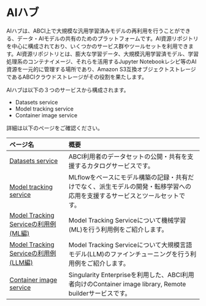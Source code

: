 # AIハブ

AIハブは、ABCI上で大規模な汎用学習済みモデルの再利用を行うことができる、データ・AIモデルの共有のためのプラットフォームです。AI資源リポジトリを中心に構成されており、いくつかのサービス群やツールセットを利用できます。AI資源リポジトリとは、膨大な学習データ、大規模汎用学習済モデル、学習処理系のコンテナイメージ、それらを活用するJupyter Notebookレシピ等のAI資源を一元的に管理する場所であり、Amazon S3互換オブジェクトストレージであるABCIクラウドストレージがその役割を果たします。

AIハブは以下の３つのサービスから構成されます。

* Datasets service
* Model tracking service
* Container image service

詳細は以下のページをご確認ください。

| ページ名 | 概要 |
|:--|:--|
| [Datasets service](../abci-datasets.md) | ABCI利用者のデータセットの公開・共有を支援するカタログサービスです。 |
| [Model tracking service](./model-tracking-service.md) | MLflowをベースにモデル構築の記録・共有だけでなく、派生モデルの開発・転移学習への応用を支援するサービスとツールセットです。 |
| [Model Tracking Serviceの利用例(ML編)](./samples-ml-wine.md) | Model Tracking Serviceについて機械学習(ML)を行う利用例をご紹介します。   |
| [Model Tracking Serviceの利用例(LLM編)](./samples-llm-finetune.md) |Model Tracking Serviceについて大規模言語モデル(LLM)のファインチューニングを行う利用例をご紹介します。|
| [Container image service](../abci-singularity-endpoint.md) | Singularity Enterpriseを利用した、ABCI利用者向けのContainer image library, Remote builderサービスです。|